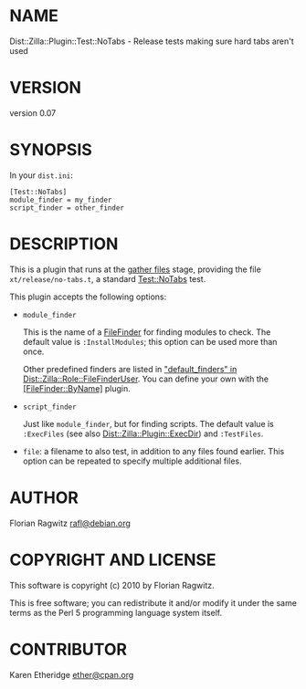 # NAME

Dist::Zilla::Plugin::Test::NoTabs - Release tests making sure hard tabs aren't used

# VERSION

version 0.07

# SYNOPSIS

In your `dist.ini`:

    [Test::NoTabs]
    module_finder = my_finder
    script_finder = other_finder

# DESCRIPTION

This is a plugin that runs at the [gather files](https://metacpan.org/pod/Dist::Zilla::Role::FileGatherer) stage,
providing the file `xt/release/no-tabs.t`, a standard [Test::NoTabs](https://metacpan.org/pod/Test::NoTabs) test.

This plugin accepts the following options:

- `module_finder`

    This is the name of a [FileFinder](https://metacpan.org/pod/Dist::Zilla::Role::FileFinder) for finding
    modules to check.  The default value is `:InstallModules`; this option can be
    used more than once.

    Other predefined finders are listed in
    ["default\_finders" in Dist::Zilla::Role::FileFinderUser](https://metacpan.org/pod/Dist::Zilla::Role::FileFinderUser#default_finders).
    You can define your own with the
    [\[FileFinder::ByName\]](https://metacpan.org/pod/Dist::Zilla::Plugin::FileFinder::ByName) plugin.

- `script_finder`

    Just like `module_finder`, but for finding scripts.  The default value is
    `:ExecFiles` (see also [Dist::Zilla::Plugin::ExecDir](https://metacpan.org/pod/Dist::Zilla::Plugin::ExecDir)) and `:TestFiles`.

- `file`: a filename to also test, in addition to any files found
earlier. This option can be repeated to specify multiple additional files.

# AUTHOR

Florian Ragwitz <rafl@debian.org>

# COPYRIGHT AND LICENSE

This software is copyright (c) 2010 by Florian Ragwitz.

This is free software; you can redistribute it and/or modify it under
the same terms as the Perl 5 programming language system itself.

# CONTRIBUTOR

Karen Etheridge <ether@cpan.org>
